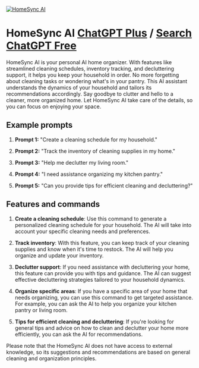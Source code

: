 
[![HomeSync AI](https://files.oaiusercontent.com/file-Dx073nJt6H3un04yWHKhiwno?se=2123-10-17T00%3A16%3A35Z&sp=r&sv=2021-08-06&sr=b&rscc=max-age%3D31536000%2C%20immutable&rscd=attachment%3B%20filename%3DDALL%25C2%25B7E%25202023-11-09%252019.14.49%2520-%2520Design%2520a%2520clean%2520and%2520modern%2520logo%2520for%2520%2527HomeSync%2520AI%2527%252C%2520an%2520AI-driven%2520home%2520organization%2520tool.%2520The%2520logo%2520should%2520combine%2520a%2520stylized%2520house%2520or%2520a%2520gear%2520icon%2520to%2520repr.png&sig=IPnvtIsCOtefj9hFykaQn6qDZVdPMua8N7%2BcVoordRs%3D)](https://chat.openai.com/g/g-98WISNBWJ-homesync-ai)

# HomeSync AI [ChatGPT Plus](https://chat.openai.com/g/g-98WISNBWJ-homesync-ai) / [Search ChatGPT Free](https://gptcall.net/index.html#/?search=HomeSync%20AI)

HomeSync AI is your personal AI home organizer. With features like streamlined cleaning schedules, inventory tracking, and decluttering support, it helps you keep your household in order. No more forgetting about cleaning tasks or wondering what's in your pantry. This AI assistant understands the dynamics of your household and tailors its recommendations accordingly. Say goodbye to clutter and hello to a cleaner, more organized home. Let HomeSync AI take care of the details, so you can focus on enjoying your space.

## Example prompts

1. **Prompt 1:** "Create a cleaning schedule for my household."

2. **Prompt 2:** "Track the inventory of cleaning supplies in my home."

3. **Prompt 3:** "Help me declutter my living room."

4. **Prompt 4:** "I need assistance organizing my kitchen pantry."

5. **Prompt 5:** "Can you provide tips for efficient cleaning and decluttering?"

## Features and commands

1. **Create a cleaning schedule**: Use this command to generate a personalized cleaning schedule for your household. The AI will take into account your specific cleaning needs and preferences.

2. **Track inventory**: With this feature, you can keep track of your cleaning supplies and know when it's time to restock. The AI will help you organize and update your inventory.

3. **Declutter support**: If you need assistance with decluttering your home, this feature can provide you with tips and guidance. The AI can suggest effective decluttering strategies tailored to your household dynamics.

4. **Organize specific areas**: If you have a specific area of your home that needs organizing, you can use this command to get targeted assistance. For example, you can ask the AI to help you organize your kitchen pantry or living room.

5. **Tips for efficient cleaning and decluttering**: If you're looking for general tips and advice on how to clean and declutter your home more efficiently, you can ask the AI for recommendations.

Please note that the HomeSync AI does not have access to external knowledge, so its suggestions and recommendations are based on general cleaning and organization principles.


